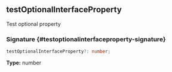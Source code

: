 ## testOptionalInterfaceProperty

Test optional property

### Signature {#testoptionalinterfaceproperty-signature}

```typescript
testOptionalInterfaceProperty?: number;
```

**Type:** number
